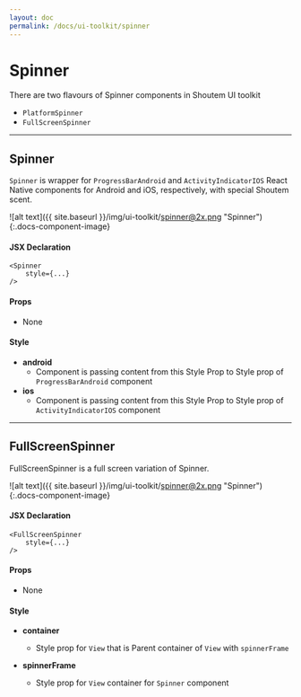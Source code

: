 ```yaml
---
layout: doc
permalink: /docs/ui-toolkit/spinner
---
```


# Spinner
There are two flavours of Spinner components in Shoutem UI toolkit

* `PlatformSpinner` 
* `FullScreenSpinner`  

---

## Spinner
`Spinner` is wrapper for `ProgressBarAndroid` and `ActivityIndicatorIOS` React Native components for Android and iOS, respectively, with special Shoutem scent.  

![alt text]({{ site.baseurl }}/img/ui-toolkit/spinner@2x.png "Spinner"){:.docs-component-image}

#### JSX Declaration
```JSX
<Spinner 
    style={...}
/>
```

#### Props

* None

#### Style
* **android**
  - Component is passing content from this Style Prop to Style prop of `ProgressBarAndroid` component
* **ios** 
  - Component is passing content from this Style Prop to Style prop of `ActivityIndicatorIOS` component 
 
---  
  
## FullScreenSpinner
FullScreenSpinner is a full screen variation of Spinner.   

![alt text]({{ site.baseurl }}/img/ui-toolkit/spinner@2x.png "Spinner"){:.docs-component-image}

#### JSX Declaration
```JSX
<FullScreenSpinner 
    style={...} 
/>
```

#### Props

* None

#### Style

* **container**
  - Style prop for `View` that is Parent container of `View` with `spinnerFrame`  

* **spinnerFrame**
  - Style prop for `View` container for `Spinner` component
